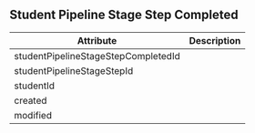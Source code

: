 ## Student Pipeline Stage Step Completed

Attribute | Description
--- | ---
studentPipelineStageStepCompletedId | 
studentPipelineStageStepId | 
studentId | 
created | 
modified | 